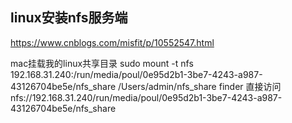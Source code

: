 ## linux安装nfs服务端

https://www.cnblogs.com/misfit/p/10552547.html


mac挂载我的linux共享目录
sudo mount -t nfs 192.168.31.240:/run/media/poul/0e95d2b1-3be7-4243-a987-43126704be5e/nfs_share  /Users/admin/nfs_share
finder 直接访问 nfs://192.168.31.240/run/media/poul/0e95d2b1-3be7-4243-a987-43126704be5e/nfs_share